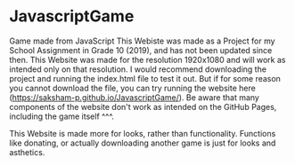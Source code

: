# JavascriptGame
Game made from JavaScript
This Webiste was made as a Project for my School Assignment in Grade 10 (2019), and has not been updated since then. 
This Website was made for the resolution 1920x1080 and will work as intended only on that resolution. 
I would recommend downloading the project and running the index.html file to test it out. 
But if for some reason you cannot download the file, you can try running the website here (https://saksham-p.github.io/JavascriptGame/).
Be aware that many components of the website don't work as intended on the GitHub Pages, including the game itself ^^^. 

This Website is made more for looks, rather than functionality. Functions like donating, or actually downloading another game is just for looks and asthetics. 
